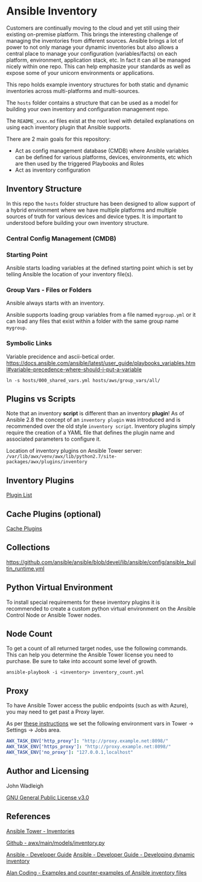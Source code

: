 # Ansible Inventory

Customers are continually moving to the cloud and yet still using their existing on-premise platform. This brings the interesting challenge of managing the inventories from different sources. Ansible brings a lot of power to not only manage your dynamic inventories but also allows a central place to manage your configuration (variables/facts) on each platform, environment, application stack, etc. In fact it can all be managed nicely within one repo. This can help emphasize your standards as well as expose some of your unicorn environments or applications.

This repo holds example inventory structures for both static and dynamic inventories across multi-platforms and multi-sources.

The `hosts` folder contains a structure that can be used as a model for building your own inventory and configuration management repo.

The `README_xxxx.md` files exist at the root level with detailed explanations on using each inventory plugin that Ansible supports.

There are 2 main goals for this repository:

- Act as config management database (CMDB) where Ansible variables can be defined for various platforms, devices, environments, etc which are then used by the triggered Playbooks and Roles
- Act as inventory configuration

## Inventory Structure

In this repo the `hosts` folder structure has been designed to allow support of a hybrid environment where we have multiple platforms and multiple sources of truth for various devices and device types.  It is important to understood before building your own inventory structure.

### Central Config Management (CMDB)


### Starting Point

Ansible starts loading variables at the defined starting point which is set by telling Ansible the location of your inventory file(s).

### Group Vars - Files or Folders

Ansible always starts with an inventory.

Ansible supports loading group variables from a file named `mygroup.yml` or it can load any files that exist within a folder with the same group name `mygroup`. 

### Symbolic Links

Variable precidence and ascii-betical order.
https://docs.ansible.com/ansible/latest/user_guide/playbooks_variables.html#variable-precedence-where-should-i-put-a-variable

```
ln -s hosts/000_shared_vars.yml hosts/aws/group_vars/all/
```

## Plugins vs Scripts

Note that an inventory **script** is different than an inventory **plugin**! As of Ansible 2.8 the concept of an `inventory plugin` was introduced and is recommended over the old style `inventory script`.  Inventory plugins simply require the creation of a YAML file that defines the plugin name and associated parameters to configure it.

Location of inventory plugins on Ansible Tower server:
`/var/lib/awx/venv/awx/lib/python2.7/site-packages/awx/plugins/inventory`

## Inventory Plugins

[Plugin List](https://docs.ansible.com/ansible/latest/plugins/inventory.html#plugin-list)

## Cache Plugins (optional)

[Cache Plugins](https://docs.ansible.com/ansible/latest/plugins/cache.html)

## Collections

https://github.com/ansible/ansible/blob/devel/lib/ansible/config/ansible_builtin_runtime.yml

## Python Virtual Environment

To install special requirements for these inventory plugins it is recommended to create a custom python virtual environment on the Ansible Control Node or Ansible Tower nodes.

## Node Count

To get a count of all returned target nodes, use the following commands. This can help you determine the Ansible Tower license you need to purchase. Be sure to take into account some level of growth.

```shell
ansible-playbook -i <inventory> inventory_count.yml
```

## Proxy

To have Ansible Tower access the public endpoints (such as with Azure), you may need to get past a Proxy layer.

As per [these instructions](https://www.ansible.com/blog/getting-started-adding-proxy-support) we set the following environment vars in Tower -> Settings -> Jobs area.

```yaml
AWX_TASK_ENV['http_proxy']: "http://proxy.example.net:8098/"
AWX_TASK_ENV['https_proxy']: "http://proxy.example.net:8098/"
AWX_TASK_ENV['no_proxy']: "127.0.0.1,localhost"
```

## Author and Licensing

John Wadleigh

[GNU General Public License v3.0](LICENSE)

## References

[Ansible Tower - Inventories](https://docs.ansible.com/ansible-tower/latest/html/userguide/inventories.html)

[Github - awx/main/models/inventory.py](https://github.com/ansible/awx/blob/devel/awx/main/models/inventory.py)

[Ansible - Developer Guide](https://docs.ansible.com/ansible/latest/dev_guide/index.html)
[Ansible - Developer Guide - Developing dynamic inventory](https://docs.ansible.com/ansible/latest/dev_guide/developing_inventory.html)

[Alan Coding - Examples and counter-examples of Ansible inventory files](https://github.com/AlanCoding/Ansible-inventory-file-examples)
